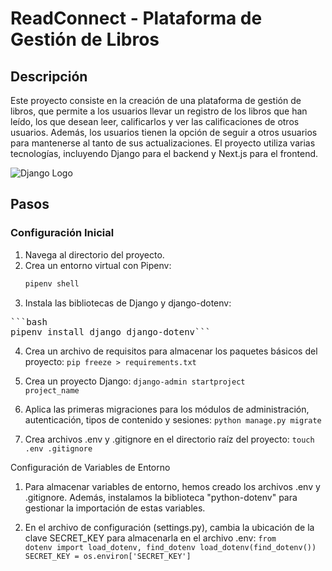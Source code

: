 # ReadConnect - Plataforma de Gestión de Libros

## Descripción
Este proyecto consiste en la creación de una plataforma de gestión de libros, que permite a los usuarios llevar un registro de los libros que han leído, los que desean leer, calificarlos y ver las calificaciones de otros usuarios. Además, los usuarios tienen la opción de seguir a otros usuarios para mantenerse al tanto de sus actualizaciones. El proyecto utiliza varias tecnologías, incluyendo Django para el backend y Next.js para el frontend.

![Django Logo](https://portfolio-mparraf.herokuapp.com/static/img/django.png)

## Pasos

### Configuración Inicial
1. Navega al directorio del proyecto.
2. Crea un entorno virtual con Pipenv:
   ```bash
   pipenv shell

3. Instala las bibliotecas de Django y django-dotenv:
<pre>```bash
pipenv install django django-dotenv```</pre>

4. Crea un archivo de requisitos para almacenar los paquetes básicos del proyecto:
<code>pip freeze > requirements.txt</code>

5. Crea un proyecto Django:
<code>django-admin startproject project_name</code>

6. Aplica las primeras migraciones para los módulos de administración, autenticación, tipos de contenido y sesiones:
<code>python manage.py migrate</code>

7. Crea archivos .env y .gitignore en el directorio raíz del proyecto:
<code>touch .env .gitignore</code>

Configuración de Variables de Entorno
1. Para almacenar variables de entorno, hemos creado los archivos .env y .gitignore. Además, instalamos la biblioteca "python-dotenv" para gestionar la importación de estas variables.

2. En el archivo de configuración (settings.py), cambia la ubicación de la clave SECRET_KEY para almacenarla en el archivo .env:
<code>from dotenv import load_dotenv, find_dotenv
load_dotenv(find_dotenv())
SECRET_KEY = os.environ['SECRET_KEY']
</code>